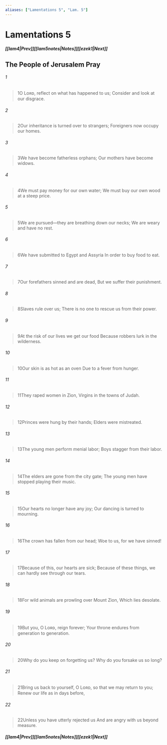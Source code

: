 ```yaml
---
aliases: ["Lamentations 5", "Lam. 5"]
---
```

# Lamentations 5
##### <span class=arrow-left></span>[[lam4|Prev]]<span class=navigation-separator></span>[[lam5notes|Notes]]<span class=navigation-separator></span>[[ezek1|Next]]<span class=arrow-right></span>
## The People of Jerusalem Pray
###### 1
><span class=verse-first-poetry>1</span>O Lᴏʀᴅ, reflect on what has happened to us;
>Consider and look at our disgrace.
###### 2
><span class=verse-body-poetry>2</span>Our inheritance is turned over to strangers;
>Foreigners now occupy our homes.
###### 3
><span class=verse-body-poetry>3</span>We have become fatherless orphans;
>Our mothers have become widows.
###### 4
><span class=verse-body-poetry>4</span>We must pay money for our own water;
>We must buy our own wood at a steep price.
###### 5
><span class=verse-body-poetry>5</span>We are pursued—they are breathing down our necks;
>We are weary and have no rest.
###### 6
><span class=verse-body-poetry>6</span>We have submitted to Egypt and Assyria
>In order to buy food to eat.
###### 7
><span class=verse-body-poetry>7</span>Our forefathers sinned and are dead,
>But we suffer their punishment.
###### 8
><span class=verse-body-poetry>8</span>Slaves rule over us;
>There is no one to rescue us from their power.
###### 9
><span class=verse-body-poetry>9</span>At the risk of our lives we get our food
>Because robbers lurk in the wilderness.
###### 10
><span class=verse-body-poetry>10</span>Our skin is as hot as an oven
>Due to a fever from hunger.
###### 11
><span class=verse-body-poetry>11</span>They raped women in Zion,
>Virgins in the towns of Judah.
###### 12
><span class=verse-body-poetry>12</span>Princes were hung by their hands;
>Elders were mistreated.
###### 13
><span class=verse-body-poetry>13</span>The young men perform menial labor;
>Boys stagger from their labor.
###### 14
><span class=verse-body-poetry>14</span>The elders are gone from the city gate;
>The young men have stopped playing their music.
###### 15
><span class=verse-body-poetry>15</span>Our hearts no longer have any joy;
>Our dancing is turned to mourning.
###### 16
><span class=verse-body-poetry>16</span>The crown has fallen from our head;
>Woe to us, for we have sinned!
###### 17
><span class=verse-body-poetry>17</span>Because of this, our hearts are sick;
>Because of these things, we can hardly see through our tears.
###### 18
><span class=verse-body-poetry>18</span>For wild animals are prowling over Mount Zion,
>Which lies desolate.
<div class=paragraph-break></div>

###### 19
><span class=verse-first-poetry>19</span>But you, O Lᴏʀᴅ, reign forever;
>Your throne endures from generation to generation.
###### 20
><span class=verse-body-poetry>20</span>Why do you keep on forgetting us?
>Why do you forsake us so long?
###### 21
><span class=verse-body-poetry>21</span>Bring us back to yourself, O Lᴏʀᴅ, so that we may return to you;
>Renew our life as in days before,
###### 22
><span class=verse-body-poetry>22</span>Unless you have utterly rejected us
>And are angry with us beyond measure.
##### <span class=arrow-left></span>[[lam4|Prev]]<span class=navigation-separator></span>[[lam5notes|Notes]]<span class=navigation-separator></span>[[ezek1|Next]]<span class=arrow-right></span>